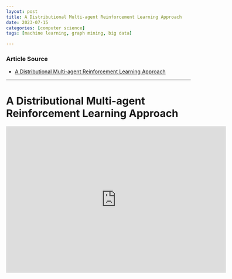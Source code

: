 ```yaml
---
layout: post
title: A Distributional Multi-agent Reinforcement Learning Approach  
date: 2023-07-15
categories: [computer science]
tags: [machine learning, graph mining, big data]

---
```


### Article Source

* [A Distributional Multi-agent Reinforcement Learning Approach](https://www.youtube.com/watch?v=ByaKrL-_3Yc)


---

# A Distributional Multi-agent Reinforcement Learning Approach


<iframe width="600" height="400" src="https://www.youtube.com/embed/ByaKrL-_3Yc" title="YouTube video player" frameborder="0" allow="accelerometer; autoplay; clipboard-write; encrypted-media; gyroscope; picture-in-picture; web-share" allowfullscreen></iframe>